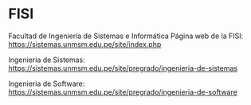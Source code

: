 # FISI
Facultad de Ingeniería de Sistemas e Informática
Página web de la FISI: https://sistemas.unmsm.edu.pe/site/index.php

  Ingenieria de Sistemas: https://sistemas.unmsm.edu.pe/site/pregrado/ingenieria-de-sistemas
  
  
  Ingenieria de Software: https://sistemas.unmsm.edu.pe/site/pregrado/ingenieria-de-software
